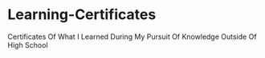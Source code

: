 # Learning-Certificates
Certificates Of What I Learned During My Pursuit Of Knowledge Outside Of High School
